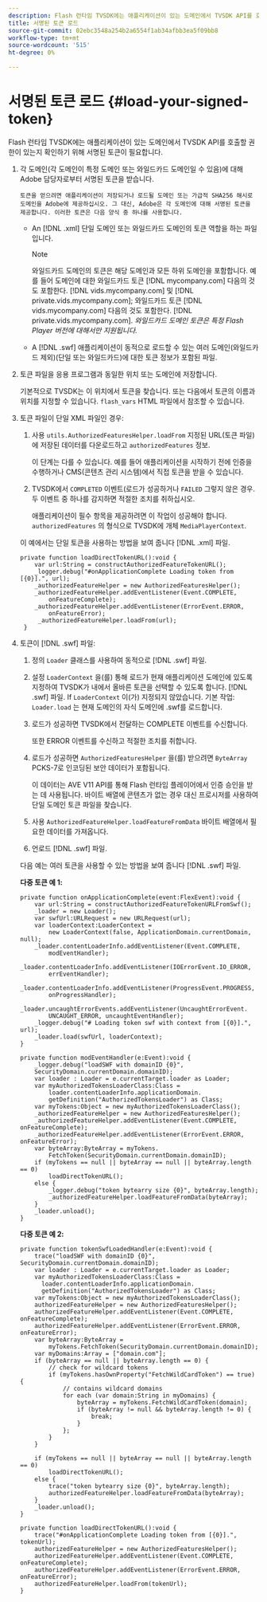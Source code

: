 ```yaml
---
description: Flash 런타임 TVSDK에는 애플리케이션이 있는 도메인에서 TVSDK API를 호출할 권한이 있는지 확인하기 위해 서명된 토큰이 필요합니다.
title: 서명된 토큰 로드
source-git-commit: 02ebc3548a254b2a6554f1ab34afbb3ea5f09bb8
workflow-type: tm+mt
source-wordcount: '515'
ht-degree: 0%

---
```


# 서명된 토큰 로드 {#load-your-signed-token}

Flash 런타임 TVSDK에는 애플리케이션이 있는 도메인에서 TVSDK API를 호출할 권한이 있는지 확인하기 위해 서명된 토큰이 필요합니다.

1. 각 도메인(각 도메인이 특정 도메인 또는 와일드카드 도메인일 수 있음)에 대해 Adobe 담당자로부터 서명된 토큰을 받습니다.

       토큰을 얻으려면 애플리케이션이 저장되거나 로드될 도메인 또는 가급적 SHA256 해시로 도메인을 Adobe에 제공하십시오. 그 대신, Adobe은 각 도메인에 대해 서명된 토큰을 제공합니다. 이러한 토큰은 다음 양식 중 하나를 사용합니다.
   
   * An [!DNL .xml] 단일 도메인 또는 와일드카드 도메인의 토큰 역할을 하는 파일입니다.

     >[!NOTE]
     >
     >와일드카드 도메인의 토큰은 해당 도메인과 모든 하위 도메인을 포함합니다. 예를 들어 도메인에 대한 와일드카드 토큰 [!DNL mycompany.com] 다음의 것도 포함한다. [!DNL vids.mycompany.com] 및 [!DNL private.vids.mycompany.com]; 와일드카드 토큰 [!DNL vids.mycompany.com] 다음의 것도 포함한다. [!DNL private.vids.mycompany.com]. *와일드카드 도메인 토큰은 특정 Flash Player 버전에 대해서만 지원됩니다.*

   * A [!DNL .swf] 애플리케이션이 동적으로 로드할 수 있는 여러 도메인(와일드카드 제외)(단일 또는 와일드카드)에 대한 토큰 정보가 포함된 파일.

1. 토큰 파일을 응용 프로그램과 동일한 위치 또는 도메인에 저장합니다.

   기본적으로 TVSDK는 이 위치에서 토큰을 찾습니다. 또는 다음에서 토큰의 이름과 위치를 지정할 수 있습니다. `flash_vars` HTML 파일에서 참조할 수 있습니다.
1. 토큰 파일이 단일 XML 파일인 경우:
   1. 사용 `utils.AuthorizedFeaturesHelper.loadFrom` 지정된 URL(토큰 파일)에 저장된 데이터를 다운로드하고 `authorizedFeatures` 정보.

      이 단계는 다를 수 있습니다. 예를 들어 애플리케이션을 시작하기 전에 인증을 수행하거나 CMS(콘텐츠 관리 시스템)에서 직접 토큰을 받을 수 있습니다.

   1. TVSDK에서 `COMPLETED` 이벤트(로드가 성공하거나 `FAILED` 그렇지 않은 경우. 두 이벤트 중 하나를 감지하면 적절한 조치를 취하십시오.

      애플리케이션이 필수 항목을 제공하려면 이 작업이 성공해야 합니다. `authorizedFeatures` 의 형식으로 TVSDK에 개체 `MediaPlayerContext`.

   이 예에서는 단일 토큰을 사용하는 방법을 보여 줍니다 [!DNL .xml] 파일.

   ```
   private function loadDirectTokenURL():void { 
       var url:String = constructAuthorizedFeatureTokenURL(); 
       _logger.debug("#onApplicationComplete Loading token from [{0}].", url); 
       _authorizedFeatureHelper = new AuthorizedFeaturesHelper(); 
       _authorizedFeatureHelper.addEventListener(Event.COMPLETE,  
           onFeatureComplete); 
       _authorizedFeatureHelper.addEventListener(ErrorEvent.ERROR,  
           onFeatureError); 
        _authorizedFeatureHelper.loadFrom(url); 
    }
   ```

1. 토큰이 [!DNL .swf] 파일:
   1. 정의 `Loader` 클래스를 사용하여 동적으로 [!DNL .swf] 파일.
   1. 설정 `LoaderContext` 을(를) 통해 로드가 현재 애플리케이션 도메인에 있도록 지정하여 TVSDK가 내에서 올바른 토큰을 선택할 수 있도록 합니다. [!DNL .swf] 파일. If `LoaderContext` 이(가) 지정되지 않았습니다. 기본 작업: `Loader.load` 는 현재 도메인의 자식 도메인에 .swf를 로드합니다.
   1. 로드가 성공하면 TVSDK에서 전달하는 COMPLETE 이벤트를 수신합니다.

      또한 ERROR 이벤트를 수신하고 적절한 조치를 취합니다.
   1. 로드가 성공하면 `AuthorizedFeaturesHelper` 을(를) 받으려면 `ByteArray` PCKS-7로 인코딩된 보안 데이터가 포함됩니다.

      이 데이터는 AVE V11 API를 통해 Flash 런타임 플레이어에서 인증 승인을 받는 데 사용됩니다. 바이트 배열에 콘텐츠가 없는 경우 대신 프로시저를 사용하여 단일 도메인 토큰 파일을 찾습니다.
   1. 사용 `AuthorizedFeatureHelper.loadFeatureFromData` 바이트 배열에서 필요한 데이터를 가져옵니다.
   1. 언로드 [!DNL .swf] 파일.

   다음 예는 여러 토큰을 사용할 수 있는 방법을 보여 줍니다 [!DNL .swf] 파일.

   **다중 토큰 예 1:**

   ```
   private function onApplicationComplete(event:FlexEvent):void { 
       var url:String = constructAuthorizedFeatureTokenURLFromSwf();   
       _loader = new Loader(); 
       var swfUrl:URLRequest = new URLRequest(url); 
       var loaderContext:LoaderContext =  
           new LoaderContext(false, ApplicationDomain.currentDomain, null); 
       _loader.contentLoaderInfo.addEventListener(Event.COMPLETE,  
           modEventHandler); 
       _loader.contentLoaderInfo.addEventListener(IOErrorEvent.IO_ERROR,  
           errEventHandler); 
       _loader.contentLoaderInfo.addEventListener(ProgressEvent.PROGRESS,  
           onProgressHandler); 
       _loader.uncaughtErrorEvents.addEventListener(UncaughtErrorEvent. 
           UNCAUGHT_ERROR, uncaughtEventHandler); 
       _logger.debug("# Loading token swf with context from [{0}].", url); 
       _loader.load(swfUrl, loaderContext); 
   } 
   
   private function modEventHandler(e:Event):void { 
       _logger.debug("loadSWF with domainID {0}",  
       SecurityDomain.currentDomain.domainID); 
       var loader : Loader = e.currentTarget.loader as Loader; 
       var myAuthorizedTokensLoaderClass:Class =  
           loader.contentLoaderInfo.applicationDomain. 
           getDefinition("AuthorizedTokensLoader") as Class; 
       var myTokens:Object = new myAuthorizedTokensLoaderClass(); 
       _authorizedFeatureHelper = new AuthorizedFeaturesHelper(); 
       _authorizedFeatureHelper.addEventListener(Event.COMPLETE, onFeatureComplete); 
       _authorizedFeatureHelper.addEventListener(ErrorEvent.ERROR, onFeatureError); 
       var byteArray:ByteArray = myTokens. 
           FetchToken(SecurityDomain.currentDomain.domainID); 
       if (myTokens == null || byteArray == null || byteArray.length == 0) 
           loadDirectTokenURL(); 
       else { 
           _logger.debug("token bytearry size {0}", byteArray.length); 
           _authorizedFeatureHelper.loadFeatureFromData(byteArray); 
       } 
       _loader.unload(); 
   } 
   ```

   **다중 토큰 예 2:**

   ```
   private function tokenSwfLoadedHandler(e:Event):void { 
       trace("loadSWF with domainID {0}", SecurityDomain.currentDomain.domainID); 
       var loader : Loader = e.currentTarget.loader as Loader; 
       var myAuthorizedTokensLoaderClass:Class =  
         loader.contentLoaderInfo.applicationDomain. 
         getDefinition("AuthorizedTokensLoader") as Class; 
       var myTokens:Object = new myAuthorizedTokensLoaderClass(); 
       authorizedFeatureHelper = new AuthorizedFeaturesHelper(); 
       authorizedFeatureHelper.addEventListener(Event.COMPLETE, onFeatureComplete); 
       authorizedFeatureHelper.addEventListener(ErrorEvent.ERROR, onFeatureError); 
       var byteArray:ByteArray =  
           myTokens.FetchToken(SecurityDomain.currentDomain.domainID); 
       var myDomains:Array = ["domain.com"]; 
       if (byteArray == null || byteArray.length == 0) { 
           // check for wildcard tokens 
           if (myTokens.hasOwnProperty("FetchWildCardToken") == true) { 
               // contains wildcard domains 
               for each (var domain:String in myDomains) { 
                   byteArray = myTokens.FetchWildCardToken(domain); 
                   if (byteArray != null && byteArray.length != 0) { 
                       break; 
                   } 
               }; 
           } 
       } 
   
       if (myTokens == null || byteArray == null || byteArray.length == 0) 
           loadDirectTokenURL(); 
       else { 
           trace("token bytearry size {0}", byteArray.length); 
           authorizedFeatureHelper.loadFeatureFromData(byteArray); 
       } 
       _loader.unload(); 
   } 
   
   private function loadDirectTokenURL():void { 
       trace("#onApplicationComplete Loading token from [{0}].", tokenUrl); 
       authorizedFeatureHelper = new AuthorizedFeaturesHelper(); 
       authorizedFeatureHelper.addEventListener(Event.COMPLETE, onFeatureComplete); 
       authorizedFeatureHelper.addEventListener(ErrorEvent.ERROR, onFeatureError); 
       authorizedFeatureHelper.loadFrom(tokenUrl); 
   }
   ```
